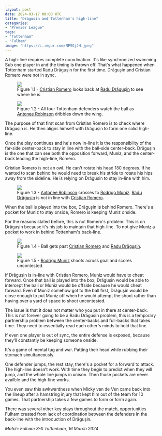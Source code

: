 ```yaml
---
layout: post
date: 2024-03-17 08:00 UTC
title: "Dragusin and Tottenham's high-line"
categories:
- "Premier League"
tags:
- "Tottenham"
- "Fulham"
image: "https://i.imgur.com/NP9OjJH.jpeg"
---
```


A high-line requires complete coordination. It's like synchronized swimming. Sub one player in and the timing is thrown off. That's what happened when Tottenham started Radu Drăgușin for the first time. Drăgușin and Cristian Romero were not in sync.

<!---more--->

<figure>
    <img src="https://i.imgur.com/NP9OjJH.jpeg">
    <figcaption>Figure 1.1 - <a rel="nofollow noopener" target="_blank" href="https://fbref.com/en/players/a3d94a58/Cristian-Romero?utm_medium=linker&amp;utm_source=fbref.com&amp;utm_campaign=2024-03-16_fb">Cristian Romero</a>  looks back at <a rel="nofollow noopener" target="_blank" href="https://fbref.com/en/players/620922ed/Radu-Dragusin?utm_medium=linker&amp;utm_source=fbref.com&amp;utm_campaign=2024-03-17_fb">Radu Drăgușin</a>  to see where he is.</figcaption>
</figure> 

<figure>
    <img src="https://i.imgur.com/c5XLeJd.jpeg">
    <figcaption>Figure 1.2 - All four Tottenham defenders watch the ball as <a rel="nofollow noopener" target="_blank" href="https://fbref.com/en/players/289601e6/Antonee-Robinson?utm_medium=linker&amp;utm_source=fbref.com&amp;utm_campaign=2024-03-17_fb">Antonee Robinson</a> dribbles down the wing.</figcaption>
</figure> 

The purpose of that first scan from Cristian Romero is to check where Drăgușin is. He then aligns himself with Drăgușin to form one solid high-line. 

Once the play continues and he's now in-line it is the responsibility of the far-side center-back to stay in line with the ball-side center-back. Drăgușin is the one that can see both the opposition forward, Muniz, and the center-back leading the high-line, Romero. 

Cristian Romero is not an owl. He can't rotate his head 180 degrees. If he wanted to scan behind he would need to break his stride to rotate his hips away from the sideline. He is relying on Drăgușin to stay in-line with him. 

<figure>
    <img src="https://i.imgur.com/snIk3jf.jpg">
    <figcaption>Figure 1.3 - <a rel="nofollow noopener" target="_blank" href="https://fbref.com/en/players/289601e6/Antonee-Robinson?utm_medium=linker&amp;utm_source=fbref.com&amp;utm_campaign=2024-03-17_fb">Antonee Robinson</a> crosses to <a rel="nofollow noopener" target="_blank" href="https://fbref.com/en/players/a755db8c/Rodrigo-Muniz?utm_medium=linker&amp;utm_source=fbref.com&amp;utm_campaign=2024-03-17_fb">Rodrigo Muniz</a>. <a rel="nofollow noopener" target="_blank" href="https://fbref.com/en/players/620922ed/Radu-Dragusin?utm_medium=linker&amp;utm_source=fbref.com&amp;utm_campaign=2024-03-17_fb">Radu Drăgușin</a>  is not in line with <a rel="nofollow noopener" target="_blank" href="https://fbref.com/en/players/a3d94a58/Cristian-Romero?utm_medium=linker&amp;utm_source=fbref.com&amp;utm_campaign=2024-03-16_fb">Cristian Romero</a>.</figcaption>
</figure> 

When the ball is played into the box, Drăgușin is behind Romero. There's a pocket for Muniz to stay onside, Romero is keeping Muniz onside. 

For the reasons stated before, this is not Romero's problem. This is on Drăgușin because it's his job to maintain that high-line. To not give Muniz a pocket to work in behind Tottenham's back-line. 

<figure>
    <img src="https://i.imgur.com/J5NsFNg.jpeg">
    <figcaption>Figure 1.4 - Ball gets past <a rel="nofollow noopener" target="_blank" href="https://fbref.com/en/players/a3d94a58/Cristian-Romero?utm_medium=linker&amp;utm_source=fbref.com&amp;utm_campaign=2024-03-16_fb">Cristian Romero</a>  and <a rel="nofollow noopener" target="_blank" href="https://fbref.com/en/players/620922ed/Radu-Dragusin?utm_medium=linker&amp;utm_source=fbref.com&amp;utm_campaign=2024-03-17_fb">Radu Drăgușin</a>.</figcaption>
</figure> 

<figure>
    <img src="https://i.imgur.com/ls01xXb.jpeg">
    <figcaption>Figure 1.5 - <a rel="nofollow noopener" target="_blank" href="https://fbref.com/en/players/a755db8c/Rodrigo-Muniz?utm_medium=linker&amp;utm_source=fbref.com&amp;utm_campaign=2024-03-17_fb">Rodrigo Muniz</a> shoots across goal and scores uncontested.</figcaption>
</figure> 

If Drăgușin is in-line with Cristian Romero, Muniz would have to cheat forward. Once that ball is played into the box, Drăgușin would be able to intercept the ball or Muniz would be offside because he would cheat forward. Even if Muniz somehow got to the ball first, Drăgușin would be close enough to put Muniz off when he would attempt the shoot rather than having over a yard of space to shoot uncontested. 

The issue is that it does not matter who you put in there at center-back. This is not forever going to be a Radu Drăgușin problem, this is a temporary partnership problem between the center-backs and full-backs that takes time. They need to essentially read each other's minds to hold that line. 

If even one player is out of sync, the entire defense is exposed, because they'll constantly be keeping someone onside. 

It's a game of mental tug and war. Patting their head while rubbing their stomach simultaneously. 

One defender jumps, the rest stay, there's a pocket for a forward to attack. The high-line doesn't work. With time they begin to predict when they will jump, and the whole line jumps in unison. Then those pockets are never availble and the high-line works. 

You even saw this awkwardness when Micky van de Ven came back into the lineup after a hamstring injury that kept him out of the team for 10 games. That partnership takes a few games to form or form again. 

There was several other key plays throughout the match, opportunities Fulham created from lack of coordination between the defenders in the back-line with the introduction of Drăgușin.

*Match: Fulham 3-0 Tottenham, 16 March 2024*
